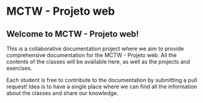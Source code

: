 # MCTW - Projeto web

## Welcome to MCTW - Projeto web!

This is a collaborative documentation project where we aim to provide comprehensive documentation for the MCTW - Projeto web.
All the contents of the classes will be available here, as well as the projects and exercises.

Each student is free to contribute to the documentation by submitting a pull request! Idea is to have a single place where we can find all the information about the classes and share our knowledge.

